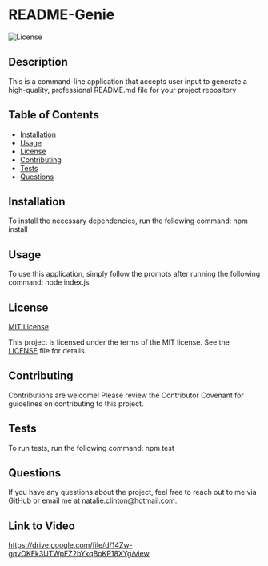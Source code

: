 # README-Genie

![License](https://img.shields.io/badge/license-MIT-blue.svg)

## Description

This is a command-line application that accepts user input to generate a high-quality, professional README.md file for your project repository

## Table of Contents

- [Installation](#installation)
- [Usage](#usage)
- [License](#license)
- [Contributing](#contributing)
- [Tests](#tests)
- [Questions](#questions)

## Installation

To install the necessary dependencies, run the following command: npm install

## Usage

To use this application, simply follow the prompts after running the following command: node index.js

## License

[MIT License](LICENSE)

This project is licensed under the terms of the MIT license. See the [LICENSE](LICENSE) file for details.

## Contributing

Contributions are welcome! Please review the Contributor Covenant for guidelines on contributing to this project.

## Tests

To run tests, run the following command: npm test

## Questions

If you have any questions about the project, feel free to reach out to me via [GitHub](https://github.com/NatalieClinton) or email me at natalie.clinton@hotmail.com.

## Link to Video 
https://drive.google.com/file/d/14Zw-gqvOKEk3UTWpFZ2bYkqBoKP18XYg/view 

